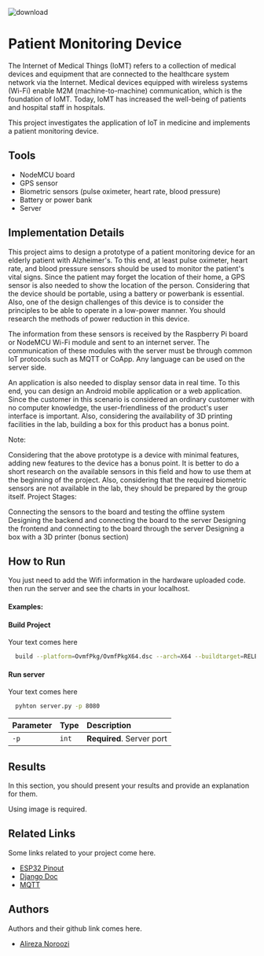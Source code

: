 ![download](https://github.com/Sharif-University-ESRLab/Fall2023-health-monitoring/assets/79312684/97b4b68f-0b38-42f5-a88e-9bb99df35cc2)

# Patient Monitoring Device

The Internet of Medical Things (IoMT) refers to a collection of medical devices and equipment that are connected to the healthcare system network via the Internet. Medical devices equipped with wireless systems (Wi-Fi) enable M2M (machine-to-machine) communication, which is the foundation of IoMT. Today, IoMT has increased the well-being of patients and hospital staff in hospitals.

This project investigates the application of IoT in medicine and implements a patient monitoring device.

## Tools
- NodeMCU board
- GPS sensor
- Biometric sensors (pulse oximeter, heart rate, blood pressure)
- Battery or power bank
- Server

## Implementation Details

This project aims to design a prototype of a patient monitoring device for an elderly patient with Alzheimer's. To this end, at least pulse oximeter, heart rate, and blood pressure sensors should be used to monitor the patient's vital signs. Since the patient may forget the location of their home, a GPS sensor is also needed to show the location of the person. Considering that the device should be portable, using a battery or powerbank is essential. Also, one of the design challenges of this device is to consider the principles to be able to operate in a low-power manner. You should research the methods of power reduction in this device.

The information from these sensors is received by the Raspberry Pi board or NodeMCU Wi-Fi module and sent to an internet server. The communication of these modules with the server must be through common IoT protocols such as MQTT or CoApp. Any language can be used on the server side.

An application is also needed to display sensor data in real time. To this end, you can design an Android mobile application or a web application. Since the customer in this scenario is considered an ordinary customer with no computer knowledge, the user-friendliness of the product's user interface is important. Also, considering the availability of 3D printing facilities in the lab, building a box for this product has a bonus point.

Note:

Considering that the above prototype is a device with minimal features, adding new features to the device has a bonus point.
It is better to do a short research on the available sensors in this field and how to use them at the beginning of the project.
Also, considering that the required biometric sensors are not available in the lab, they should be prepared by the group itself.
Project Stages:

Connecting the sensors to the board and testing the offline system
Designing the backend and connecting the board to the server
Designing the frontend and connecting to the board through the server
Designing a box with a 3D printer (bonus section)

## How to Run

You just need to add the Wifi information in the hardware uploaded code. then run the server and see the charts in your localhost.

#### Examples:
#### Build Project
Your text comes here
```bash
  build --platform=OvmfPkg/OvmfPkgX64.dsc --arch=X64 --buildtarget=RELEASE --tagname=GCC5
```

#### Run server
Your text comes here
```bash
  pyhton server.py -p 8080
```

| Parameter | Type     | Description                |
| :-------- | :------- | :------------------------- |
| `-p` | `int` | **Required**. Server port |



## Results
In this section, you should present your results and provide an explanation for them.

Using image is required.

## Related Links
Some links related to your project come here.
 - [ESP32 Pinout](https://randomnerdtutorials.com/esp32-pinout-reference-gpios/)
 - [Django Doc](https://docs.djangoproject.com/en/5.0/)
 - [MQTT](https://randomnerdtutorials.com/esp32-mqtt-publish-subscribe-arduino-ide/)


## Authors
Authors and their github link comes here.
- [Alireza Noroozi]((https://github.com/Alirzeanoroozi)https://github.com/Alirzeanoroozi)


